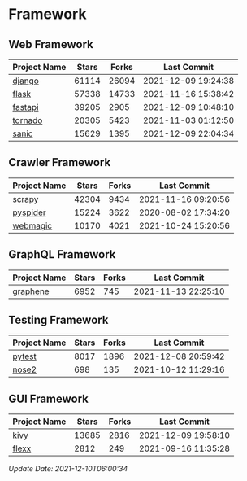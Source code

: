 # Framework

## Web Framework
| Project Name | Stars | Forks | Last Commit |
| ------------ | ----- | ----- | ----------- |
| [django](https://github.com/django/django) | 61114 | 26094 | 2021-12-09 19:24:38 |
| [flask](https://github.com/pallets/flask) | 57338 | 14733 | 2021-11-16 15:38:42 |
| [fastapi](https://github.com/tiangolo/fastapi) | 39205 | 2905 | 2021-12-09 10:48:10 |
| [tornado](https://github.com/tornadoweb/tornado) | 20305 | 5423 | 2021-11-03 01:12:50 |
| [sanic](https://github.com/sanic-org/sanic) | 15629 | 1395 | 2021-12-09 22:04:34 |

## Crawler Framework
| Project Name | Stars | Forks | Last Commit |
| ------------ | ----- | ----- | ----------- |
| [scrapy](https://github.com/scrapy/scrapy) | 42304 | 9434 | 2021-11-16 09:20:56 |
| [pyspider](https://github.com/binux/pyspider) | 15224 | 3622 | 2020-08-02 17:34:20 |
| [webmagic](https://github.com/code4craft/webmagic) | 10170 | 4021 | 2021-10-24 15:20:56 |

## GraphQL Framework
| Project Name | Stars | Forks | Last Commit |
| ------------ | ----- | ----- | ----------- |
| [graphene](https://github.com/graphql-python/graphene) | 6952 | 745 | 2021-11-13 22:25:10 |

## Testing Framework
| Project Name | Stars | Forks | Last Commit |
| ------------ | ----- | ----- | ----------- |
| [pytest](https://github.com/pytest-dev/pytest) | 8017 | 1896 | 2021-12-08 20:59:42 |
| [nose2](https://github.com/nose-devs/nose2) | 698 | 135 | 2021-10-12 11:29:16 |

## GUI Framework
| Project Name | Stars | Forks | Last Commit |
| ------------ | ----- | ----- | ----------- |
| [kivy](https://github.com/kivy/kivy) | 13685 | 2816 | 2021-12-09 19:58:10 |
| [flexx](https://github.com/flexxui/flexx) | 2812 | 249 | 2021-09-16 11:35:28 |

*Update Date: 2021-12-10T06:00:34*